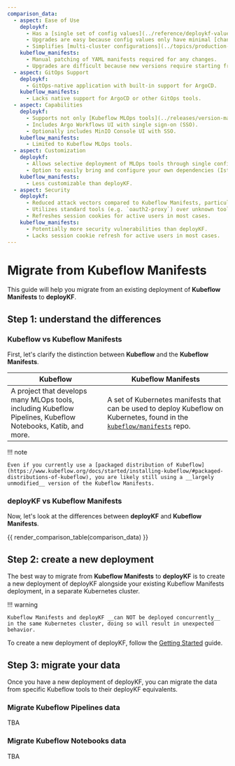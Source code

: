 ```yaml
---
comparison_data:
  - aspect: Ease of Use
    deploykf:
      - Has a [single set of config values](../reference/deploykf-values.md), no manual YAML manifest patching needed.
      - Upgrades are easy because config values only have minimal [changes between versions](../releases/changelog-deploykf.md).
      - Simplifies [multi-cluster configurations](../topics/production-usage/multiple-clusters.md) with support for shared common values and environment-specific overlays.
    kubeflow_manifests:
      - Manual patching of YAML manifests required for any changes.
      - Upgrades are difficult because new versions require starting from scratch with the new manifests.
  - aspect: GitOps Support
    deploykf:
      - GitOps-native application with built-in support for ArgoCD.
    kubeflow_manifests:
      - Lacks native support for ArgoCD or other GitOps tools.
  - aspect: Capabilities
    deploykf:
      - Supports not only [Kubeflow MLOps tools](../releases/version-matrix.md#kubeflow-tools) but also other [best-in-class MLOps tools](../releases/version-matrix.md#deploykf-tools).
      - Includes Argo Workflows UI with single sign-on (SSO).
      - Optionally includes MinIO Console UI with SSO.
    kubeflow_manifests:
      - Limited to Kubeflow MLOps tools.
  - aspect: Customization
    deploykf:
      - Allows selective deployment of MLOps tools through single config values.
      - Option to easily bring and configure your own dependencies (Istio, cert-manager, Argo Workflows, MySQL, etc.).
    kubeflow_manifests:
      - Less customizable than deployKF.
  - aspect: Security
    deploykf:
      - Reduced attack vectors compared to Kubeflow Manifests, particularly in Istio configurations.
      - Utilizes standard tools (e.g. `oauth2-proxy`) over unknown tools (e.g. `arrikto/oidc-authservice`).
      - Refreshes session cookies for active users in most cases.
    kubeflow_manifests:
      - Potentially more security vulnerabilities than deployKF.
      - Lacks session cookie refresh for active users in most cases.
---
```


# Migrate from Kubeflow Manifests

This guide will help you migrate from an existing deployment of __Kubeflow Manifests__ to __deployKF__.

## Step 1: understand the differences

### Kubeflow vs Kubeflow Manifests

First, let's clarify the distinction between __Kubeflow__ and the __Kubeflow Manifests__.

| Kubeflow                                                                                                     | Kubeflow Manifests                                                                                                                                                |
|--------------------------------------------------------------------------------------------------------------|-------------------------------------------------------------------------------------------------------------------------------------------------------------------|
| A project that develops many MLOps tools, including Kubeflow Pipelines, Kubeflow Notebooks, Katib, and more. | A set of Kubernetes manifests that can be used to deploy Kubeflow on Kubernetes, found in the [`kubeflow/manifests`](https://github.com/kubeflow/manifests) repo. |

!!! note
    
    Even if you currently use a [packaged distribution of Kubeflow](https://www.kubeflow.org/docs/started/installing-kubeflow/#packaged-distributions-of-kubeflow), you are likely still using a __largely unmodified__ version of the Kubeflow Manifests.

### deployKF vs Kubeflow Manifests

Now, let's look at the differences between __deployKF__ and __Kubeflow Manifests__.

{{ render_comparison_table(comparison_data) }}

## Step 2: create a new deployment

The best way to migrate from __Kubeflow Manifests__ to __deployKF__ is to create a new deployment of deployKF alongside your existing Kubeflow Manifests deployment, in a separate Kubernetes cluster.

!!! warning

    Kubeflow Manifests and deployKF __can NOT be deployed concurrently__ in the same Kubernetes cluster, doing so will result in unexpected behavior.

To create a new deployment of deployKF, follow the [Getting Started](getting-started.md) guide.

## Step 3: migrate your data

Once you have a new deployment of deployKF, you can migrate the data from specific Kubeflow tools to their deployKF equivalents.

### Migrate Kubeflow Pipelines data

TBA

### Migrate Kubeflow Notebooks data

TBA